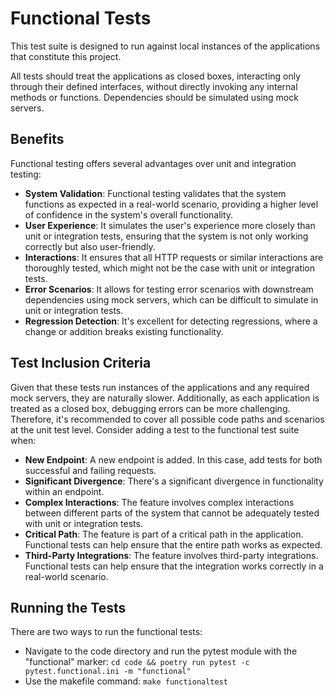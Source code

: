 # Functional Tests

This test suite is designed to run against local instances of the applications that constitute this project.

All tests should treat the applications as closed boxes, interacting only through their defined interfaces, without 
directly invoking any internal methods or functions. Dependencies should be simulated using mock servers.

## Benefits

Functional testing offers several advantages over unit and integration testing:

- **System Validation**: Functional testing validates that the system functions as expected in a real-world scenario, 
  providing a higher level of confidence in the system's overall functionality.
- **User Experience**: It simulates the user's experience more closely than unit or integration tests, ensuring that the 
  system is not only working correctly but also user-friendly.
- **Interactions**: It ensures that all HTTP requests or similar interactions are thoroughly tested, which might not be 
  the case with unit or integration tests.
- **Error Scenarios**: It allows for testing error scenarios with downstream dependencies using mock servers, which can 
  be difficult to simulate in unit or integration tests.
- **Regression Detection**: It's excellent for detecting regressions, where a change or addition breaks existing 
  functionality.

## Test Inclusion Criteria

Given that these tests run instances of the applications and any required mock servers, they are naturally slower. 
Additionally, as each application is treated as a closed box, debugging errors can be more challenging. Therefore, it's 
recommended to cover all possible code paths and scenarios at the unit test level. Consider adding a test to the 
functional test suite when:

- **New Endpoint**: A new endpoint is added. In this case, add tests for both successful and failing requests.
- **Significant Divergence**: There's a significant divergence in functionality within an endpoint.
- **Complex Interactions**: The feature involves complex interactions between different parts of the system that cannot 
  be adequately tested with unit or integration tests.
- **Critical Path**: The feature is part of a critical path in the application. Functional tests can help ensure that 
  the entire path works as expected.
- **Third-Party Integrations**: The feature involves third-party integrations. Functional tests can help ensure that the 
  integration works correctly in a real-world scenario.

## Running the Tests

There are two ways to run the functional tests:
- Navigate to the code directory and run the pytest module with the "functional" marker: 
`cd code && poetry run pytest -c pytest.functional.ini -m "functional"`
- Use the makefile command: `make functionaltest`